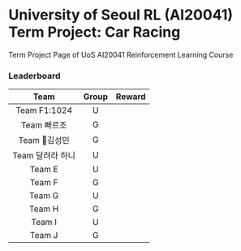# University of Seoul RL (AI20041) Term Project: Car Racing

Term Project Page of UoS AI20041 Reinforcement Learning Course
 
### Leaderboard

|         Team                   |  Group  |  Reward  |
|:------------------------------:|:-------:|:---------|
|            Team F1:1024              |    U    |         |
|            Team 빠르조              |    G    |          |
|            Team 김성민              |    G    |          |
|            Team 달려라 하니              |    U    |          |
|            Team E              |    U    |          |
|            Team F              |    G    |          |
|            Team G              |    U    |          |
|            Team H              |    G    |          |
|            Team I              |    U    |          |
|            Team J              |    G    |          |
